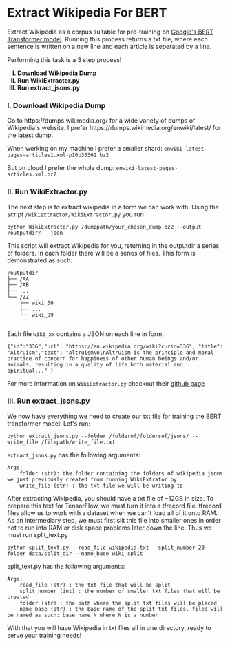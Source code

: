 # Extract Wikipedia For BERT

Extract Wikipedia as a corpus suitable for pre-training on [Google's BERT Transformer model](https://github.com/google-research/bert). 
Running this process returns a txt file, where each sentence is written on a new line and each article is seperated by a line. 

Performing this task is a 3 step process! 
<ol type="I">
    <b>
    <li> Download Wikipedia Dump </li>
    <li> Run WikiExtractor.py </li>
    <li> Run extract_jsons.py </li>
    </b>
</ol>


<h3> I. Download Wikipedia Dump  </h3>
Go to https://dumps.wikimedia.org/ for a wide variety of dumps of Wikipedia's website. I prefer 
https://dumps.wikimedia.org/enwiki/latest/ for the latest dump. 

When working on my machine I prefer a smaller shard: `enwiki-latest-pages-articles1.xml-p10p30302.bz2`

But on cloud I prefer the whole dump: `enwiki-latest-pages-articles.xml.bz2`

<h3> II. Run WikiExtractor.py </h3>

The next step is to extract wikipedia in a form we can work with. Using the script `/wikiextractor/WikiExtractor.py`  you run 

```
python WikiExtractor.py /dumppath/your_chosen_dump.bz2 --output /outputdir/ --json 
```
This script will extract Wikipedia for you, returning in the outputdir a series of folders. In each folder there will be a series of files.
This form is demonstrated as such:

```
/outputdir
├── /AA 
├── /AB
├── ...
└── /ZZ
    ├── wiki_00
    ├── ...
    └── wiki_99
    
```
Each file `wiki_xx` contains a JSON on each line in form:

```
{"id":"336","url": "https://en.wikipedia.org/wiki?curid=336", "title": "Altruism","text": "Altruism\n\nAltruism is the principle and moral practice of concern for happiness of other human beings and/or animals, resulting in a quality of life both material and spiritual..." } 
```

For more information on `WikiExtractor.py` checkout their [github page](https://github.com/attardi/wikiextractor)

<h3> III. Run extract_jsons.py </h3>

We now have everything we need to create our txt file for training the BERT transformer model! Let's run:

```
python extract_jsons.py --folder /folderof/foldersof/jsons/ --write_file /filepath/write_file.txt 
```

`extract_jsons.py` has the following arguments:

```
Args:
    folder (str): the folder containing the folders of wikipedia jsons we just previously created from running WikiExtrator.py
    write_file (str) : the txt file we will be writing to 
```

After extracting Wikipedia, you should have a txt file of ~12GB in size. To prepare this text for TensorFlow, we must turn it into a tfrecord file. tfrecord files allow us to work with a dataset when we can't load all of it onto RAM. As an intermediary step, we must first slit this file into smaller ones in order not to run into RAM or disk space problems later down the line. Thus we must run split_text.py

```
python split_text.py --read_file wikipedia.txt --split_number 20 --folder data/split_dir --name_base wiki_split
```
split_text.py has the following arguments:

```
Args:
    read_file (str) : the txt file that will be split
    split_number (int) : the number of smaller txt files that will be created
    folder (str) : the path where the split txt files will be placed
    name_base (str) : the base name of the split txt files. files will be named as such: base_name_N where N is a number
```

With that you will have Wikipedia in txt files all in one directory, ready to serve your training needs! 
